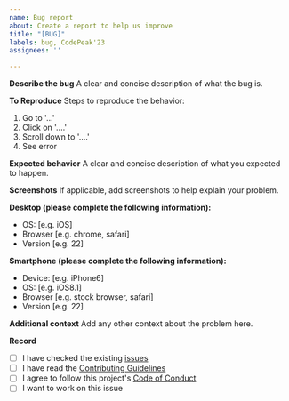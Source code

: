 ```yaml
---
name: Bug report
about: Create a report to help us improve
title: "[BUG]"
labels: bug, CodePeak'23
assignees: ''

---
```


**Describe the bug**
A clear and concise description of what the bug is.

**To Reproduce**
Steps to reproduce the behavior:
1. Go to '...'
2. Click on '....'
3. Scroll down to '....'
4. See error

**Expected behavior**
A clear and concise description of what you expected to happen.

**Screenshots**
If applicable, add screenshots to help explain your problem.

**Desktop (please complete the following information):**
 - OS: [e.g. iOS]
 - Browser [e.g. chrome, safari]
 - Version [e.g. 22]

**Smartphone (please complete the following information):**
 - Device: [e.g. iPhone6]
 - OS: [e.g. iOS8.1]
 - Browser [e.g. stock browser, safari]
 - Version [e.g. 22]

**Additional context**
Add any other context about the problem here.

**Record**
- [ ] I have checked the existing [issues](https://github.com/harmeetsingh11/RefactorMate/issues) 
- [ ] I have read the [Contributing Guidelines](https://github.com/harmeetsingh11/RefactorMate/blob/main/CONTRIBUTING.md) 
- [ ] I agree to follow this project's [Code of Conduct](https://github.com/harmeetsingh11/RefactorMate/blob/main/CODE_OF_CONDUCT.md) 
- [ ] I want to work on this issue
